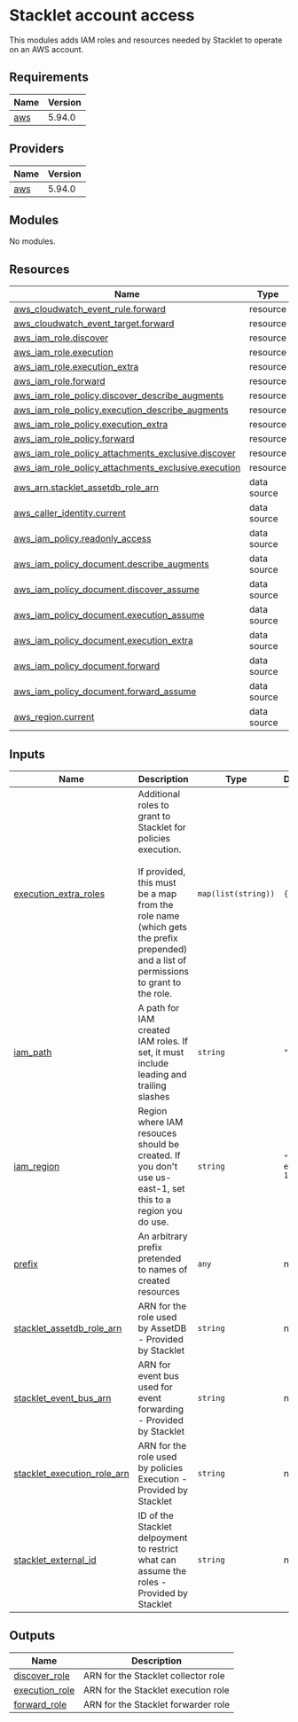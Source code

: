 # Stacklet account access

This modules adds IAM roles and resources needed by Stacklet to operate on an
AWS account.

<!-- BEGIN_TF_DOCS -->
## Requirements

| Name | Version |
|------|---------|
| <a name="requirement_aws"></a> [aws](#requirement\_aws) | 5.94.0 |

## Providers

| Name | Version |
|------|---------|
| <a name="provider_aws"></a> [aws](#provider\_aws) | 5.94.0 |

## Modules

No modules.

## Resources

| Name | Type |
|------|------|
| [aws_cloudwatch_event_rule.forward](https://registry.terraform.io/providers/hashicorp/aws/5.94.0/docs/resources/cloudwatch_event_rule) | resource |
| [aws_cloudwatch_event_target.forward](https://registry.terraform.io/providers/hashicorp/aws/5.94.0/docs/resources/cloudwatch_event_target) | resource |
| [aws_iam_role.discover](https://registry.terraform.io/providers/hashicorp/aws/5.94.0/docs/resources/iam_role) | resource |
| [aws_iam_role.execution](https://registry.terraform.io/providers/hashicorp/aws/5.94.0/docs/resources/iam_role) | resource |
| [aws_iam_role.execution_extra](https://registry.terraform.io/providers/hashicorp/aws/5.94.0/docs/resources/iam_role) | resource |
| [aws_iam_role.forward](https://registry.terraform.io/providers/hashicorp/aws/5.94.0/docs/resources/iam_role) | resource |
| [aws_iam_role_policy.discover_describe_augments](https://registry.terraform.io/providers/hashicorp/aws/5.94.0/docs/resources/iam_role_policy) | resource |
| [aws_iam_role_policy.execution_describe_augments](https://registry.terraform.io/providers/hashicorp/aws/5.94.0/docs/resources/iam_role_policy) | resource |
| [aws_iam_role_policy.execution_extra](https://registry.terraform.io/providers/hashicorp/aws/5.94.0/docs/resources/iam_role_policy) | resource |
| [aws_iam_role_policy.forward](https://registry.terraform.io/providers/hashicorp/aws/5.94.0/docs/resources/iam_role_policy) | resource |
| [aws_iam_role_policy_attachments_exclusive.discover](https://registry.terraform.io/providers/hashicorp/aws/5.94.0/docs/resources/iam_role_policy_attachments_exclusive) | resource |
| [aws_iam_role_policy_attachments_exclusive.execution](https://registry.terraform.io/providers/hashicorp/aws/5.94.0/docs/resources/iam_role_policy_attachments_exclusive) | resource |
| [aws_arn.stacklet_assetdb_role_arn](https://registry.terraform.io/providers/hashicorp/aws/5.94.0/docs/data-sources/arn) | data source |
| [aws_caller_identity.current](https://registry.terraform.io/providers/hashicorp/aws/5.94.0/docs/data-sources/caller_identity) | data source |
| [aws_iam_policy.readonly_access](https://registry.terraform.io/providers/hashicorp/aws/5.94.0/docs/data-sources/iam_policy) | data source |
| [aws_iam_policy_document.describe_augments](https://registry.terraform.io/providers/hashicorp/aws/5.94.0/docs/data-sources/iam_policy_document) | data source |
| [aws_iam_policy_document.discover_assume](https://registry.terraform.io/providers/hashicorp/aws/5.94.0/docs/data-sources/iam_policy_document) | data source |
| [aws_iam_policy_document.execution_assume](https://registry.terraform.io/providers/hashicorp/aws/5.94.0/docs/data-sources/iam_policy_document) | data source |
| [aws_iam_policy_document.execution_extra](https://registry.terraform.io/providers/hashicorp/aws/5.94.0/docs/data-sources/iam_policy_document) | data source |
| [aws_iam_policy_document.forward](https://registry.terraform.io/providers/hashicorp/aws/5.94.0/docs/data-sources/iam_policy_document) | data source |
| [aws_iam_policy_document.forward_assume](https://registry.terraform.io/providers/hashicorp/aws/5.94.0/docs/data-sources/iam_policy_document) | data source |
| [aws_region.current](https://registry.terraform.io/providers/hashicorp/aws/5.94.0/docs/data-sources/region) | data source |

## Inputs

| Name | Description | Type | Default | Required |
|------|-------------|------|---------|:--------:|
| <a name="input_execution_extra_roles"></a> [execution\_extra\_roles](#input\_execution\_extra\_roles) | Additional roles to grant to Stacklet for policies execution.<br/><br/>If provided, this must be a map from the role name (which gets the prefix<br/>prepended) and a list of permissions to grant to the role. | `map(list(string))` | `{}` | no |
| <a name="input_iam_path"></a> [iam\_path](#input\_iam\_path) | A path for IAM created IAM roles. If set, it must include leading and trailing slashes | `string` | `"/"` | no |
| <a name="input_iam_region"></a> [iam\_region](#input\_iam\_region) | Region where IAM resouces should be created. If you don't use us-east-1, set this to a region you do use. | `string` | `"us-east-1"` | no |
| <a name="input_prefix"></a> [prefix](#input\_prefix) | An arbitrary prefix pretended to names of created resources | `any` | n/a | yes |
| <a name="input_stacklet_assetdb_role_arn"></a> [stacklet\_assetdb\_role\_arn](#input\_stacklet\_assetdb\_role\_arn) | ARN for the role used by AssetDB - Provided by Stacklet | `string` | n/a | yes |
| <a name="input_stacklet_event_bus_arn"></a> [stacklet\_event\_bus\_arn](#input\_stacklet\_event\_bus\_arn) | ARN for event bus used for event forwarding - Provided by Stacklet | `string` | n/a | yes |
| <a name="input_stacklet_execution_role_arn"></a> [stacklet\_execution\_role\_arn](#input\_stacklet\_execution\_role\_arn) | ARN for the role used by policies Execution - Provided by Stacklet | `string` | n/a | yes |
| <a name="input_stacklet_external_id"></a> [stacklet\_external\_id](#input\_stacklet\_external\_id) | ID of the Stacklet delpoyment to restrict what can assume the roles - Provided by Stacklet | `string` | n/a | yes |

## Outputs

| Name | Description |
|------|-------------|
| <a name="output_discover_role"></a> [discover\_role](#output\_discover\_role) | ARN for the Stacklet collector role |
| <a name="output_execution_role"></a> [execution\_role](#output\_execution\_role) | ARN for the Stacklet execution role |
| <a name="output_forward_role"></a> [forward\_role](#output\_forward\_role) | ARN for the Stacklet forwarder role |
<!-- END_TF_DOCS -->
